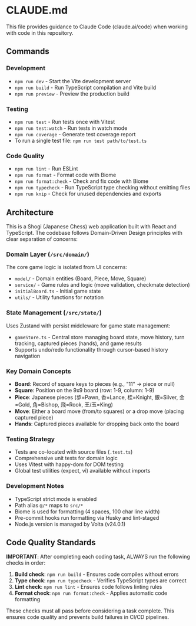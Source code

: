 # CLAUDE.md

This file provides guidance to Claude Code (claude.ai/code) when working with code in this repository.

## Commands

### Development
- `npm run dev` - Start the Vite development server
- `npm run build` - Run TypeScript compilation and Vite build
- `npm run preview` - Preview the production build

### Testing
- `npm run test` - Run tests once with Vitest
- `npm run test:watch` - Run tests in watch mode
- `npm run coverage` - Generate test coverage report
- To run a single test file: `npm run test path/to/test.ts`

### Code Quality
- `npm run lint` - Run ESLint
- `npm run format` - Format code with Biome
- `npm run format:check` - Check and fix code with Biome
- `npm run typecheck` - Run TypeScript type checking without emitting files
- `npm run knip` - Check for unused dependencies and exports

## Architecture

This is a Shogi (Japanese Chess) web application built with React and TypeScript. The codebase follows Domain-Driven Design principles with clear separation of concerns:

### Domain Layer (`/src/domain/`)
The core game logic is isolated from UI concerns:
- `model/` - Domain entities (Board, Piece, Move, Square)
- `service/` - Game rules and logic (move validation, checkmate detection)
- `initialBoard.ts` - Initial game state
- `utils/` - Utility functions for notation

### State Management (`/src/state/`)
Uses Zustand with persist middleware for game state management:
- `gameStore.ts` - Central store managing board state, move history, turn tracking, captured pieces (hands), and game results
- Supports undo/redo functionality through cursor-based history navigation

### Key Domain Concepts
- **Board**: Record of square keys to pieces (e.g., "11" → piece or null)
- **Square**: Position on the 9x9 board (row: 1-9, column: 1-9)
- **Piece**: Japanese pieces (歩=Pawn, 香=Lance, 桂=Knight, 銀=Silver, 金=Gold, 角=Bishop, 飛=Rook, 王/玉=King)
- **Move**: Either a board move (from/to squares) or a drop move (placing captured piece)
- **Hands**: Captured pieces available for dropping back onto the board

### Testing Strategy
- Tests are co-located with source files (`.test.ts`)
- Comprehensive unit tests for domain logic
- Uses Vitest with happy-dom for DOM testing
- Global test utilities (expect, vi) available without imports

### Development Notes
- TypeScript strict mode is enabled
- Path alias `@/*` maps to `src/*`
- Biome is used for formatting (4 spaces, 100 char line width)
- Pre-commit hooks run formatting via Husky and lint-staged
- Node.js version is managed by Volta (v24.0.1)

## Code Quality Standards

**IMPORTANT**: After completing each coding task, ALWAYS run the following checks in order:

1. **Build check**: `npm run build` - Ensures code compiles without errors
2. **Type check**: `npm run typecheck` - Verifies TypeScript types are correct
3. **Lint check**: `npm run lint` - Ensures code follows linting rules
4. **Format check**: `npm run format:check` - Applies automatic code formatting

These checks must all pass before considering a task complete. This ensures code quality and prevents build failures in CI/CD pipelines.